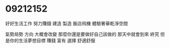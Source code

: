 # 09212152
好好生活工作
努力賺錢
建造 製造
飯店飛機
體驗奢華乾淨空間


氣勢局勢
方向 大概會改變
那麼你還是要做好自己該做的
那天中就會到來
 終究
 但是你的生活夢想目標
 賺錢
 富有
 選擇
 舒適舒服
 
